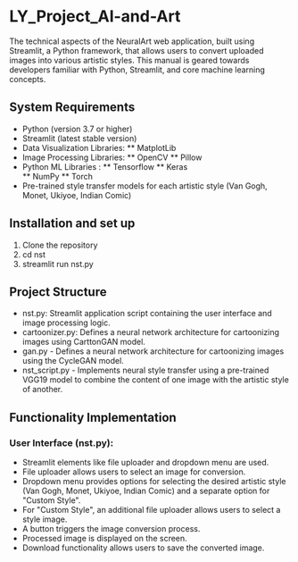# LY_Project_AI-and-Art
The technical aspects of the NeuralArt web application, built using Streamlit, a Python framework, that allows users to convert uploaded images into various artistic styles. This manual is geared towards developers familiar with Python, Streamlit, and core machine learning concepts.

## System Requirements
* Python (version 3.7 or higher)
* Streamlit (latest stable version)
* Data Visualization Libraries:
** MatplotLib
* Image Processing Libraries:
** OpenCV
** Pillow
* Python ML Libraries : 
** Tensorflow
** Keras 				
** NumPy 
** Torch 
* Pre-trained style transfer models for each artistic style (Van Gogh, Monet, Ukiyoe, Indian Comic)

## Installation and set up
1. Clone the repository
2. cd nst
3. streamlit run nst.py

## Project Structure
* nst.py: Streamlit application script containing the user interface and image processing logic.
* cartoonizer.py: Defines a neural network architecture for cartoonizing images using CarttonGAN model.
* gan.py - Defines a neural network architecture for cartoonizing images using the CycleGAN model.
* nst_script.py -  Implements neural style transfer using a pre-trained VGG19 model to combine the content of one image with the artistic style of another.

## Functionality Implementation
### User Interface (nst.py):
* Streamlit elements like file uploader and dropdown menu are used.
* File uploader allows users to select an image for conversion.
* Dropdown menu provides options for selecting the desired artistic style (Van Gogh, Monet, Ukiyoe, Indian Comic) and a separate option for "Custom Style".
* For "Custom Style", an additional file uploader allows users to select a style image.
* A button triggers the image conversion process.
* Processed image is displayed on the screen.
* Download functionality allows users to save the converted image.


